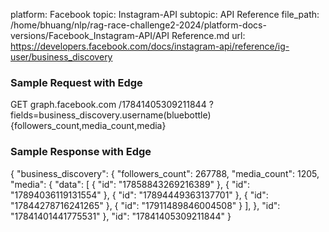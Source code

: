 platform: Facebook
topic: Instagram-API
subtopic: API Reference
file_path: /home/bhuang/nlp/rag-race-challenge2-2024/platform-docs-versions/Facebook_Instagram-API/API Reference.md
url: https://developers.facebook.com/docs/instagram-api/reference/ig-user/business_discovery

### Sample Request with Edge

GET graph.facebook.com
  /17841405309211844
    ?fields=business\_discovery.username(bluebottle){followers\_count,media\_count,media}

### Sample Response with Edge

{
  "business\_discovery": {
    "followers\_count": 267788,
    "media\_count": 1205,
    "media": {
      "data": \[
        {
          "id": "17858843269216389"
        },
        {
          "id": "17894036119131554"
        },
        {
          "id": "17894449363137701"
        },
        {
          "id": "17844278716241265"
        },
        {
          "id": "17911489846004508"
        }
      \],
    },
    "id": "17841401441775531"
  },
  "id": "17841405309211844"
}